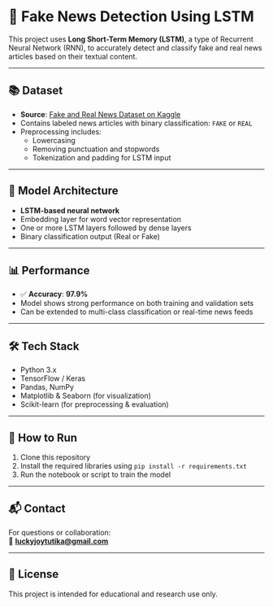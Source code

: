 # 📰 Fake News Detection Using LSTM

This project uses **Long Short-Term Memory (LSTM)**, a type of Recurrent Neural Network (RNN), to accurately detect and classify fake and real news articles based on their textual content.

---

## 📚 Dataset

- **Source**: [Fake and Real News Dataset on Kaggle](https://www.kaggle.com/datasets/clmentbisaillon/fake-and-real-news-dataset)
- Contains labeled news articles with binary classification: `FAKE` or `REAL`
- Preprocessing includes:
  - Lowercasing
  - Removing punctuation and stopwords
  - Tokenization and padding for LSTM input

---

## 🧠 Model Architecture

- **LSTM-based neural network**
- Embedding layer for word vector representation
- One or more LSTM layers followed by dense layers
- Binary classification output (Real or Fake)

---

## 📊 Performance

- ✅ **Accuracy**: **97.9%**
- Model shows strong performance on both training and validation sets
- Can be extended to multi-class classification or real-time news feeds

---

## 🛠 Tech Stack

- Python 3.x  
- TensorFlow / Keras  
- Pandas, NumPy  
- Matplotlib & Seaborn (for visualization)  
- Scikit-learn (for preprocessing & evaluation)

---

## 🚀 How to Run

1. Clone this repository  
2. Install the required libraries using `pip install -r requirements.txt`  
3. Run the notebook or script to train the model

---

## 📬 Contact

For questions or collaboration:  
📧 **luckyjoytutika@gmail.com**

---

## 🧾 License

This project is intended for educational and research use only.

